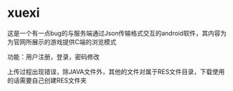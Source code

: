 # xuexi
这是一个有一点bug的与服务端通过Json传输格式交互的android软件，其内容为为官网所展示的游戏提供C端的浏览模式

功能：用户注册，登录，密码修改

上传过程出现错误，除JAVA文件外，其他的文件对属于RES文件目录，下载使用的话需要自己创建RES文件夹
